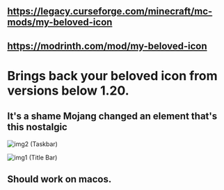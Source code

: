 ## https://legacy.curseforge.com/minecraft/mc-mods/my-beloved-icon
## https://modrinth.com/mod/my-beloved-icon

# Brings back your beloved icon from versions below 1.20. 
## It's a shame Mojang changed an element that's this nostalgic 
![img2](https://i.imgur.com/s93JbZj.png) (Taskbar)

![img1](https://i.imgur.com/q14OL8E.png) (Title Bar)

## Should work on macos.


